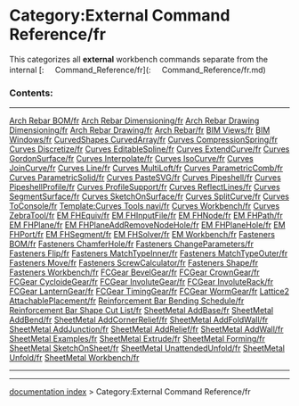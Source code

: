 # Category:External Command Reference/fr
This categorizes all **external** workbench commands separate from the internal [:<img src="images/Property.png" style="width:16px"> Command\_Reference/fr](:<img src="images/Property.png" style="width:16px"> Command_Reference/fr.md)

### Contents:

  --------------------------------------------------------------------------------------- ------------------------------------------------------------------------------- -------------------------------------------------------------------------------------------
  [Arch Rebar BOM/fr](Arch_Rebar_BOM/fr.md)                                       [Arch Rebar Dimensioning/fr](Arch_Rebar_Dimensioning/fr.md)             [Arch Rebar Drawing Dimensioning/fr](Arch_Rebar_Drawing_Dimensioning/fr.md)
  [Arch Rebar Drawing/fr](Arch_Rebar_Drawing/fr.md)                               [Arch Rebar/fr](Arch_Rebar/fr.md)                                       [BIM Views/fr](BIM_Views/fr.md)
  [BIM Windows/fr](BIM_Windows/fr.md)                                             [CurvedShapes CurvedArray/fr](CurvedShapes_CurvedArray/fr.md)           [Curves CompressionSpring/fr](Curves_CompressionSpring/fr.md)
  [Curves Discretize/fr](Curves_Discretize/fr.md)                                 [Curves EditableSpline/fr](Curves_EditableSpline/fr.md)                 [Curves ExtendCurve/fr](Curves_ExtendCurve/fr.md)
  [Curves GordonSurface/fr](Curves_GordonSurface/fr.md)                           [Curves Interpolate/fr](Curves_Interpolate/fr.md)                       [Curves IsoCurve/fr](Curves_IsoCurve/fr.md)
  [Curves JoinCurve/fr](Curves_JoinCurve/fr.md)                                   [Curves Line/fr](Curves_Line/fr.md)                                     [Curves MultiLoft/fr](Curves_MultiLoft/fr.md)
  [Curves ParametricComb/fr](Curves_ParametricComb/fr.md)                         [Curves ParametricSolid/fr](Curves_ParametricSolid/fr.md)               [Curves PasteSVG/fr](Curves_PasteSVG/fr.md)
  [Curves Pipeshell/fr](Curves_Pipeshell/fr.md)                                   [Curves PipeshellProfile/fr](Curves_PipeshellProfile/fr.md)             [Curves ProfileSupport/fr](Curves_ProfileSupport/fr.md)
  [Curves ReflectLines/fr](Curves_ReflectLines/fr.md)                             [Curves SegmentSurface/fr](Curves_SegmentSurface/fr.md)                 [Curves SketchOnSurface/fr](Curves_SketchOnSurface/fr.md)
  [Curves SplitCurve/fr](Curves_SplitCurve/fr.md)                                 [Curves ToConsole/fr](Curves_ToConsole/fr.md)                           [Template:Curves Tools navi/fr](Template:Curves_Tools_navi/fr.md)
  [Curves Workbench/fr](Curves_Workbench/fr.md)                                   [Curves ZebraTool/fr](Curves_ZebraTool/fr.md)                           [EM FHEquiv/fr](EM_FHEquiv/fr.md)
  [EM FHInputFile/fr](EM_FHInputFile/fr.md)                                       [EM FHNode/fr](EM_FHNode/fr.md)                                         [EM FHPath/fr](EM_FHPath/fr.md)
  [EM FHPlane/fr](EM_FHPlane/fr.md)                                               [EM FHPlaneAddRemoveNodeHole/fr](EM_FHPlaneAddRemoveNodeHole/fr.md)     [EM FHPlaneHole/fr](EM_FHPlaneHole/fr.md)
  [EM FHPort/fr](EM_FHPort/fr.md)                                                 [EM FHSegment/fr](EM_FHSegment/fr.md)                                   [EM FHSolver/fr](EM_FHSolver/fr.md)
  [EM Workbench/fr](EM_Workbench/fr.md)                                           [Fasteners BOM/fr](Fasteners_BOM/fr.md)                                 [Fasteners ChamferHole/fr](Fasteners_ChamferHole/fr.md)
  [Fasteners ChangeParameters/fr](Fasteners_ChangeParameters/fr.md)               [Fasteners Flip/fr](Fasteners_Flip/fr.md)                               [Fasteners MatchTypeInner/fr](Fasteners_MatchTypeInner/fr.md)
  [Fasteners MatchTypeOuter/fr](Fasteners_MatchTypeOuter/fr.md)                   [Fasteners Move/fr](Fasteners_Move/fr.md)                               [Fasteners ScrewCalculator/fr](Fasteners_ScrewCalculator/fr.md)
  [Fasteners Shape/fr](Fasteners_Shape/fr.md)                                     [Fasteners Workbench/fr](Fasteners_Workbench/fr.md)                     [FCGear BevelGear/fr](FCGear_BevelGear/fr.md)
  [FCGear CrownGear/fr](FCGear_CrownGear/fr.md)                                   [FCGear CycloideGear/fr](FCGear_CycloideGear/fr.md)                     [FCGear InvoluteGear/fr](FCGear_InvoluteGear/fr.md)
  [FCGear InvoluteRack/fr](FCGear_InvoluteRack/fr.md)                             [FCGear LanternGear/fr](FCGear_LanternGear/fr.md)                       [FCGear TimingGear/fr](FCGear_TimingGear/fr.md)
  [FCGear WormGear/fr](FCGear_WormGear/fr.md)                                     [Lattice2 AttachablePlacement/fr](Lattice2_AttachablePlacement/fr.md)   [Reinforcement Bar Bending Schedule/fr](Reinforcement_Bar_Bending_Schedule/fr.md)
  [Reinforcement Bar Shape Cut List/fr](Reinforcement_Bar_Shape_Cut_List/fr.md)   [SheetMetal AddBase/fr](SheetMetal_AddBase/fr.md)                       [SheetMetal AddBend/fr](SheetMetal_AddBend/fr.md)
  [SheetMetal AddCornerRelief/fr](SheetMetal_AddCornerRelief/fr.md)               [SheetMetal AddFoldWall/fr](SheetMetal_AddFoldWall/fr.md)               [SheetMetal AddJunction/fr](SheetMetal_AddJunction/fr.md)
  [SheetMetal AddRelief/fr](SheetMetal_AddRelief/fr.md)                           [SheetMetal AddWall/fr](SheetMetal_AddWall/fr.md)                       [SheetMetal Examples/fr](SheetMetal_Examples/fr.md)
  [SheetMetal Extrude/fr](SheetMetal_Extrude/fr.md)                               [SheetMetal Forming/fr](SheetMetal_Forming/fr.md)                       [SheetMetal SketchOnSheet/fr](SheetMetal_SketchOnSheet/fr.md)
  [SheetMetal UnattendedUnfold/fr](SheetMetal_UnattendedUnfold/fr.md)             [SheetMetal Unfold/fr](SheetMetal_Unfold/fr.md)                         [SheetMetal Workbench/fr](SheetMetal_Workbench/fr.md)
                                                                                                                                                                          
  --------------------------------------------------------------------------------------- ------------------------------------------------------------------------------- -------------------------------------------------------------------------------------------

---
[documentation index](../README.md) > Category:External Command Reference/fr
